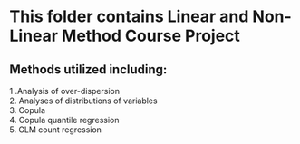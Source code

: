 # This folder contains Linear and Non-Linear Method Course Project
## Methods utilized including: 
1 .Analysis of over-dispersion <br>
2. Analyses of distributions of variables<br>
3. Copula<br>
4. Copula quantile regression<br>
5. GLM count regression<br>
